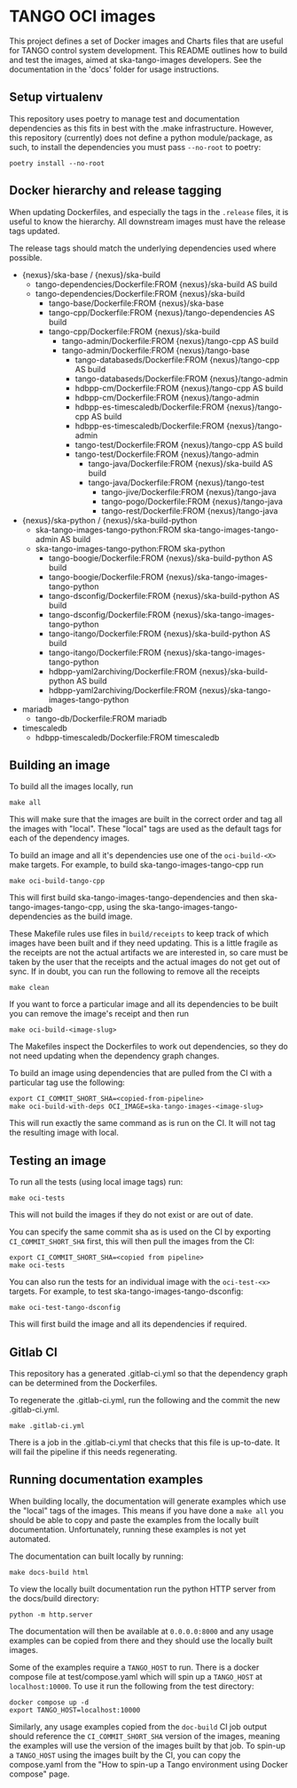 # TANGO OCI images

This project defines a set of Docker images and Charts files that are useful for
TANGO control system development. This README outlines how to build and test the
images, aimed at ska-tango-images developers. See the documentation in the
'docs' folder for usage instructions.

## Setup virtualenv

This repository uses poetry to manage test and documentation dependencies as
this fits in best with the .make infrastructure.  However, this repository
(currently) does not define a python module/package, as such, to install the
dependencies you must pass `--no-root` to poetry:

```
poetry install --no-root
```

## Docker hierarchy and release tagging

When updating Dockerfiles, and especially the tags in the `.release` files,
it is useful to know the hierarchy.  All downstream images must have the release
tags updated.

The release tags should match the underlying dependencies used where possible.

- {nexus}/ska-base / {nexus}/ska-build
  - tango-dependencies/Dockerfile:FROM {nexus}/ska-build AS build
  - tango-dependencies/Dockerfile:FROM {nexus}/ska-build
    - tango-base/Dockerfile:FROM {nexus}/ska-base
    - tango-cpp/Dockerfile:FROM {nexus}/tango-dependencies AS build
    - tango-cpp/Dockerfile:FROM {nexus}/ska-build
        - tango-admin/Dockerfile:FROM {nexus}/tango-cpp AS build
        - tango-admin/Dockerfile:FROM {nexus}/tango-base
          - tango-databaseds/Dockerfile:FROM {nexus}/tango-cpp AS build
          - tango-databaseds/Dockerfile:FROM {nexus}/tango-admin
          - hdbpp-cm/Dockerfile:FROM {nexus}/tango-cpp AS build
          - hdbpp-cm/Dockerfile:FROM {nexus}/tango-admin
          - hdbpp-es-timescaledb/Dockerfile:FROM {nexus}/tango-cpp AS build
          - hdbpp-es-timescaledb/Dockerfile:FROM {nexus}/tango-admin
          - tango-test/Dockerfile:FROM {nexus}/tango-cpp AS build
          - tango-test/Dockerfile:FROM {nexus}/tango-admin
            - tango-java/Dockerfile:FROM {nexus}/ska-build AS build
            - tango-java/Dockerfile:FROM {nexus}/tango-test
              - tango-jive/Dockerfile:FROM {nexus}/tango-java
              - tango-pogo/Dockerfile:FROM {nexus}/tango-java
              - tango-rest/Dockerfile:FROM {nexus}/tango-java
- {nexus}/ska-python / {nexus}/ska-build-python
  - ska-tango-images-tango-python:FROM ska-tango-images-tango-admin AS build
  - ska-tango-images-tango-python:FROM ska-python
    - tango-boogie/Dockerfile:FROM {nexus}/ska-build-python AS build
    - tango-boogie/Dockerfile:FROM {nexus}/ska-tango-images-tango-python
    - tango-dsconfig/Dockerfile:FROM {nexus}/ska-build-python AS build
    - tango-dsconfig/Dockerfile:FROM {nexus}/ska-tango-images-tango-python
    - tango-itango/Dockerfile:FROM {nexus}/ska-build-python AS build
    - tango-itango/Dockerfile:FROM {nexus}/ska-tango-images-tango-python
    - hdbpp-yaml2archiving/Dockerfile:FROM {nexus}/ska-build-python AS build
    - hdbpp-yaml2archiving/Dockerfile:FROM {nexus}/ska-tango-images-tango-python
- mariadb
  - tango-db/Dockerfile:FROM mariadb
- timescaledb
  - hdbpp-timescaledb/Dockerfile:FROM timescaledb

## Building an image

To build all the images locally, run

```shell
make all
```

This will make sure that the images are built in the correct order and tag all
the images with "local".  These "local" tags are used as the default tags for
each of the dependency images.

To build an image and all it's dependencies use one of the `oci-build-<X>` make
targets. For example, to build ska-tango-images-tango-cpp run

```shell
make oci-build-tango-cpp
```

This will first build ska-tango-images-tango-dependencies and then
ska-tango-images-tango-cpp, using the ska-tango-images-tango-dependencies as the
build image.

These Makefile rules use files in `build/receipts` to keep track of which images
have been built and if they need updating.  This is a little fragile as the
receipts are not the actual artifacts we are interested in, so care
must be taken by the user that the receipts and the actual images do not get out
of sync.  If in doubt, you can run the following to remove all the receipts

```shell
make clean
```

If you want to force a particular image and all its dependencies to be built you
can remove the image's receipt and then run

```shell
make oci-build-<image-slug>
```

The Makefiles inspect the Dockerfiles to work out dependencies, so they do not
need updating when the dependency graph changes.

To build an image using dependencies that are pulled from the CI with a particular
tag use the following:

```shell
export CI_COMMIT_SHORT_SHA=<copied-from-pipeline>
make oci-build-with-deps OCI_IMAGE=ska-tango-images-<image-slug>
```

This will run exactly the same command as is run on the CI.  It will not tag the
resulting image with local.

## Testing an image

To run all the tests (using local image tags) run:

```shell
make oci-tests
```

This will not build the images if they do not exist or are out of date.

You can specify the same commit sha as is used on the CI by exporting
`CI_COMMIT_SHORT_SHA` first, this will then pull the images from the CI:

```shell
export CI_COMMIT_SHORT_SHA=<copied from pipeline>
make oci-tests
```

You can also run the tests for an individual image with the `oci-test-<x>`
targets.  For example, to test ska-tango-images-tango-dsconfig:

```shell
make oci-test-tango-dsconfig
```

This will first build the image and all its dependencies if required.

## Gitlab CI

This repository has a generated .gitlab-ci.yml so that the dependency graph can
be determined from the Dockerfiles.

To regenerate the .gitlab-ci.yml, run the following and the commit the new
.gitlab-ci.yml.

```shell
make .gitlab-ci.yml
```

There is a job in the .gitlab-ci.yml that checks that this file is up-to-date.
It will fail the pipeline if this needs regenerating.

## Running documentation examples

When building locally, the documentation will generate examples which use the
"local" tags of the images.  This means if you have done a `make all` you should
be able to copy and paste the examples from the locally built documentation.
Unfortunately, running these examples is not yet automated.

The documentation can built locally by running:

```shell
make docs-build html
```

To view the locally built documentation run the python HTTP server from the
docs/build directory:

```shell
python -m http.server
```

The documentation will then be available at `0.0.0.0:8000` and any usage
examples can be copied from there and they should use the locally built images.

Some of the examples require a `TANGO_HOST` to run.  There is a docker compose
file at test/compose.yaml which will spin up a `TANGO_HOST` at
`localhost:10000`.  To use it run the following from the test directory:

```shell
docker compose up -d
export TANGO_HOST=localhost:10000
```

Similarly, any usage examples copied from the `doc-build` CI job output should
reference the `CI_COMMIT_SHORT_SHA` version of the images, meaning the examples
will use the version of the images built by that job.  To spin-up a `TANGO_HOST`
using the images built by the CI, you can copy the compose.yaml from the "How to
spin-up a Tango environment using Docker compose" page.
